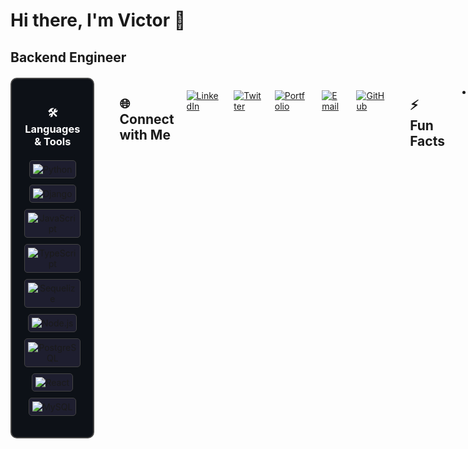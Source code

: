 # Hi there, I'm Victor 👣
## Backend Engineer

<div style="display: flex; justify-content: start; gap: 20px; margin-top: 20px;">

  <!-- Languages & Tools Section -->
  <div style="border: 2px solid #444; border-radius: 10px; padding: 20px; background-color: #0d1117; width: 300px; text-align: center;">
    <h3 style="color: #ffffff; margin-bottom: 20px;">🛠️ Languages & Tools</h3>
    <p style="display: flex; flex-direction: column; gap: 10px; align-items: center;">
      <span style="border: 1px solid #444; border-radius: 5px; padding: 5px; background-color: #1e1e2f;">
        <img src="https://img.shields.io/badge/-Python-05122A?style=flat&logo=python" alt="Python" />
      </span>
      <span style="border: 1px solid #444; border-radius: 5px; padding: 5px; background-color: #1e1e2f;">
        <img src="https://img.shields.io/badge/-Django-05122A?style=flat&logo=django" alt="Django" />
      </span>
      <span style="border: 1px solid #444; border-radius: 5px; padding: 5px; background-color: #1e1e2f;">
        <img src="https://img.shields.io/badge/-JavaScript-05122A?style=flat&logo=javascript" alt="JavaScript" />
      </span>
      <span style="border: 1px solid #444; border-radius: 5px; padding: 5px; background-color: #1e1e2f;">
        <img src="https://img.shields.io/badge/-TypeScript-05122A?style=flat&logo=typescript" alt="TypeScript" />
      </span>
      <span style="border: 1px solid #444; border-radius: 5px; padding: 5px; background-color: #1e1e2f;">
        <img src="https://img.shields.io/badge/-Sequelize-05122A?style=flat&logo=sequelize" alt="Sequelize" />
      </span>
      <span style="border: 1px solid #444; border-radius: 5px; padding: 5px; background-color: #1e1e2f;">
        <img src="https://img.shields.io/badge/-Node.js-05122A?style=flat&logo=node.js" alt="Node.js" />
      </span>
      <span style="border: 1px solid #444; border-radius: 5px; padding: 5px; background-color: #1e1e2f;">
        <img src="https://img.shields.io/badge/-PostgreSQL-05122A?style=flat&logo=postgresql" alt="PostgreSQL" />
      </span>
      <span style="border: 1px solid #444; border-radius: 5px; padding: 5px; background-color: #1e1e2f;">
        <img src="https://img.shields.io/badge/-React-05122A?style=flat&logo=react" alt="React" />
      </span>
      <span style="border: 1px solid #444; border-radius: 5px; padding: 5px; background-color: #1e1e2f;">
        <img src="https://img.shields.io/badge/-MySQL-05122A?style=flat&logo=mysql" alt="MySQL" />
      </span>
    </p>
  </div>

  ---

## 🌐 Connect with Me  
<div style="display: flex; justify-content: start; gap: 20px; margin-top: 20px;">
  
  <a href="https://www.linkedin.com/in/victor-gitonga-33a4261ba/" target="_blank">
    <img src="https://img.shields.io/badge/LinkedIn-Connect-blue?logo=linkedin&logoColor=white" alt="LinkedIn" />
  </a>
  
  <a href="https://x.com/Vickbrav01" target="_blank">
    <img src="https://img.shields.io/badge/Twitter-Follow-blue?logo=twitter&logoColor=white" alt="Twitter" />
  </a>
  
  <a href="https://about.me/victorgitonga" target="_blank">
    <img src="https://img.shields.io/badge/Portfolio-Visit-brightgreen?logo=about-dot-me&logoColor=white" alt="Portfolio" />
  </a>
  
  <a href="mailto:victorgitonga@example.com" target="_blank">
    <img src="https://img.shields.io/badge/Email-Contact-red?logo=gmail&logoColor=white" alt="Email" />
  </a>
  
  <a href="https://github.com/victorgitonga" target="_blank">
    <img src="https://img.shields.io/badge/GitHub-Follow-black?logo=github&logoColor=white" alt="GitHub" />
  </a>

</div>

---

## ⚡ Fun Facts  
- I am a founder and tech entrepreneur 

